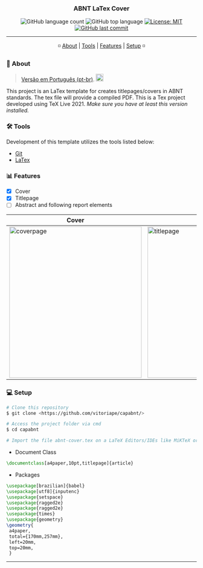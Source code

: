 <h3 align="center"> 
ABNT LaTex Cover
</h3>

<p align="center">
  <img alt="GitHub language count" src="https://img.shields.io/github/languages/count/vitoriape/coverABNT-pdfLaTex">
  
  <img alt="GitHub top language" src="https://img.shields.io/github/languages/top/vitoriape/coverABNT-pdfLaTex">
  
  <a href="https://github.com/vitoriape/capabnt/blob/main/LICENSE">
    <img alt="License: MIT" src="https://img.shields.io/badge/License-MIT-green.svg">
  </a>
  
  <a href="https://github.com/vitoriape/coverABNT-pdfLaTex/commits/master">
    <img alt="GitHub last commit" src="https://img.shields.io/github/last-commit/vitoriape/coverABNT-pdfLaTex">
  </a>
</p>

---

<p align="center">
 ◽ <a href="#-about">About</a> |
 <a href="#-tools">Tools</a> | 
 <a href="#-features">Features</a> | 
 <a href="#-setup">Setup</a> ◽
</p>

### 📌 About

> [Versão em Português (pt-br)](https://github.com/vitoriape/capabnt/blob/main/LEIAME.md). <img src="https://camo.githubusercontent.com/dcc375ada213d3ac04a9781518098cd4d071601bc2ccfc120025cc32b6d38fab/68747470733a2f2f63646e2e737461746963616c792e636f6d2f67682f686a6e696c73736f6e2f636f756e7472792d666c6167732f6d61737465722f7376672f62722e737667" alt="brazil flag" width="20" height="20">

This project is an LaTex template for creates titlepages/covers in ABNT standards. The tex file will provide a compiled PDF. 
This is a Tex project developed using TeX Live 2021. <i>Make sure you have at least this version installed.</i>

### 🛠 Tools

Development of this template utilizes the tools listed below:

- [Git](https://git-scm.com/)
- [LaTex](https://www.latex-project.org/)

### 📊 Features

- [x] Cover
- [x] Titlepage
- [ ] Abstract and following report elements

<table class="tg">
<thead>

  <tr>
    <th class="tg-c3ow">Cover</th>
    <th class="tg-c3ow">Titlepage</th>
  </tr>
</thead>
<tbody>
  <tr>
    <td class="tg-c3ow"><img src="https://github.com/vitoriape/coverABNT-pdfLaTex/blob/main/pages/coverpage-abnt.png" alt="coverpage" width="350" height="400"><br></td>
    <td class="tg-c3ow"><img src="https://github.com/vitoriape/coverABNT-pdfLaTex/blob/main/pages/titlepage-abnt.png" alt="titlepage" width="350" height="400"><br></td>
  </tr>
</tbody>
</table>

### 💻 Setup

```bash
# Clone this repository
$ git clone <https://github.com/vitoriape/capabnt/>

# Access the project folder via cmd
$ cd capabnt

# Import the file abnt-cover.tex on a LaTeX Editors/IDEs like MiKTeX or Overleaf
```

- Document Class

```tex
\documentclass[a4paper,10pt,titlepage]{article}
```

- Packages

```tex
\usepackage[brazilian]{babel}
\usepackage[utf8]{inputenc}
\usepackage{setspace}
\usepackage{ragged2e}
\usepackage{ragged2e}
\usepackage{times}
\usepackage{geometry}
\geometry{
 a4paper,
 total={170mm,257mm},
 left=20mm,
 top=20mm,
 }
```

---
